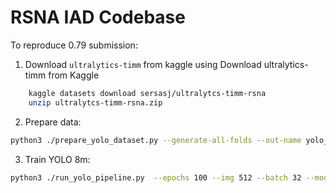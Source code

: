 
# RSNA IAD Codebase

To reproduce 0.79 submission:

1. Download `ultralytics-timm` from kaggle using Download ultralytics-timm from Kaggle

```bash
    kaggle datasets download sersasj/ultralytcs-timm-rsna
    unzip ultralytcs-timm-rsna.zip
```

2. Prepare data:

```bash
python3 ./prepare_yolo_dataset.py --generate-all-folds --out-name yolo_dataset --img-size 512 --label-scheme locations --yaml-out-dir configs --yaml-name-template yolo_fold{fold}.yaml --overwrite --rgb-mode
```

3. Train YOLO 8m:

```bash
python3 ./run_yolo_pipeline.py  --epochs 100 --img 512 --batch 32 --model yolov8m --project yolo_aneurysm_locations --name yolo_8m --data-fold-template configs/yolo_fold{fold}.yaml  --folds 0,1,2,3,4 --cls 1.0
```
